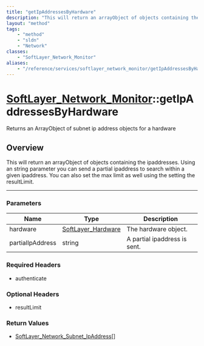 ```yaml
---
title: "getIpAddressesByHardware"
description: "This will return an arrayObject of objects containing the ipaddresses.  Using an string parameter you can send a partial... "
layout: "method"
tags:
    - "method"
    - "sldn"
    - "Network"
classes:
    - "SoftLayer_Network_Monitor"
aliases:
    - "/reference/services/softlayer_network_monitor/getIpAddressesByHardware"
---
```

# [SoftLayer_Network_Monitor](/reference/services/SoftLayer_Network_Monitor)::getIpAddressesByHardware

Returns an ArrayObject of subnet ip address objects for a hardware


## Overview 
This will return an arrayObject of objects containing the ipaddresses.  Using an string parameter you can send a partial ipaddress to search within a given ipaddress.  You can also set the max limit as well using the setting the resultLimit. 

-----

### Parameters 
|Name | Type | Description |
| --- | --- | --- |
|hardware| <a href='/reference/datatypes/SoftLayer_Hardware'>SoftLayer_Hardware </a>| The hardware object.|
|partialIpAddress| string| A partial ipaddress is sent.|


### Required Headers
* authenticate


### Optional Headers
* resultLimit

### Return Values
* <a href='/reference/datatypes/SoftLayer_Network_Subnet_IpAddress'>SoftLayer_Network_Subnet_IpAddress[] </a>





